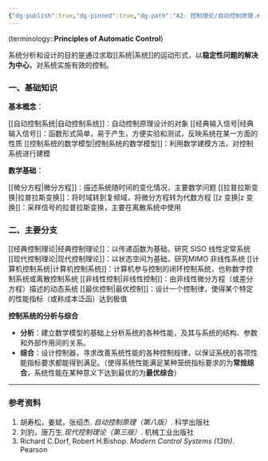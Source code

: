 ```yaml
---
{"dg-publish":true,"dg-pinned":true,"dg-path":"A2- 控制理论/自动控制原理.md","tags":["Control"],"Level":0,"permalink":"/A2- 控制理论/自动控制原理/","pinned":true,"dgPassFrontmatter":true,"noteIcon":"","created":"2024-10-17T01:25:19.000+08:00","updated":"2025-09-03T22:17:11.277+08:00"}
---
```


(terminology::**Principles of Automatic Control**)

系统分析和设计的目的是通过求取[[系统\|系统]]的运动形式，以**稳定性问题的解决为中心**，对系统实施有效的控制。

### 一、基础知识
**基本概念**：

[[自动控制系统\|自动控制系统]]：自动控制原理设计的对象
[[经典输入信号\|经典输入信号]]：函数形式简单，易于产生，方便实验和测试，反映系统在某一方面的性质
[[控制系统的数学模型\|控制系统的数学模型]]：利用数学建模方法，对控制系统进行建模


**数学基础**：

[[微分方程\|微分方程]]：描述系统随时间的变化情况，主要数学问题
[[拉普拉斯变换\|拉普拉斯变换]]：将时域转到复频域，将微分方程转为代数方程
[[z 变换\|z 变换]]：采样信号的拉普拉斯变换，主要在离散系统中使用

### 二、主要分支

[[经典控制理论\|经典控制理论]]：以传递函数为基础，研究 SISO 线性定常系统
[[现代控制理论\|现代控制理论]]：以状态空间为基础，研究MIMO 非线性系统
[[计算机控制系统\|计算机控制系统]]：计算机参与控制的闭环控制系统，也称数字控制系统或离散控制系统
[[非线性控制\|非线性控制]]：由非线性微分方程（或差分方程）描述的动态系统
[[最优控制\|最优控制]]：设计一个控制律，使得某个特定的性能指标（或称成本泛函）达到极值


**控制系统的分析与综合**
- **分析**：建立数学模型的基础上分析系统的各种性能，及其与系统的结构、参数和外部作用间的关系。
- **综合**：设计控制器，寻求改善系统性能的各种控制规律，以保证系统的各项性能指标要求都能得到满足。（使得系统性能满足某种笼统指标要求的为**常规综合**，系统性能在某种意义下达到最优的为**最优综合**）


***
### 参考资料
1. 胡寿松，姜斌，张绍杰. *自动控制原理（第八版）*. 科学出版社
2. 刘豹，唐万生.*现代控制理论（第三版）*. 机械工业出版社 
3. Richard C.Dorf, Robert H.Bishop. *Modern Control Systems (13th)*. Pearson 

